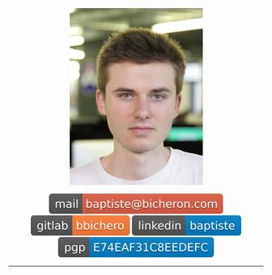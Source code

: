 
<p align=center><img src="medium_bbichero.jpg" class="img-circle" alt="baptiste"/></p>

<p align=center>
   <a href="mailto:baptiste@bicheron.com"><img src="mail-baptiste%2540bicheron.com-red.svg" alt="Email"></a>
   <a href="https://gitlab.com/bbichero"><img src="gitlab-bbichero-orange.svg" alt="Gitlab"/></a>
   <a href="https://www.linkedin.com/in/baptiste-b-438a6b11b/"><img src="linkedin-baptiste-blue.svg" alt="Linkedin"/></a>
   <a href="https://raw.githubusercontent.com/bbichero/CV/master/publickey.baptiste@bicheron.com.asc"><img src="pgp-E74EAF31C8EEDEFC-blue.svg" alt="PGP_key"></a>
</p>

---
